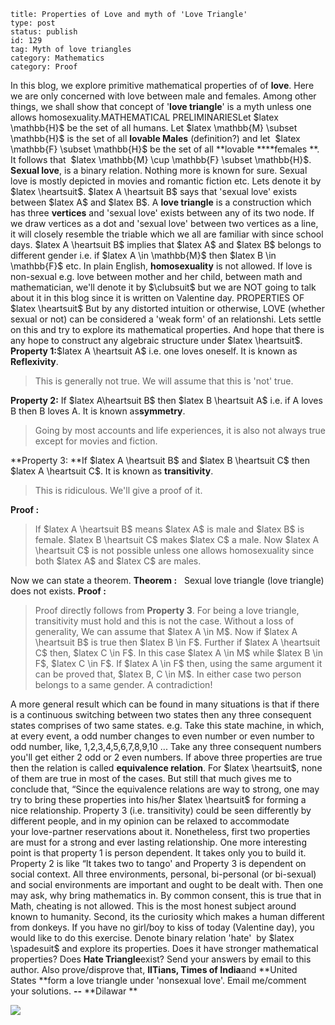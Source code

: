 ~~~~ 
title: Properties of Love and myth of 'Love Triangle'
type: post
status: publish
id: 129
tag: Myth of love triangles
category: Mathematics
category: Proof
~~~~

In this blog, we explore primitive mathematical properties of of
**love**. Here we are only concerned with love between male and females.
Among other things, we shall show that concept of '**love triangle**' is
a myth unless one allows homosexuality.MATHEMATICAL PRELIMINARIESLet
\$latex \\mathbb{H}\$ be the set of all humans. Let \$latex \\mathbb{M}
\\subset \\mathbb{H}\$ is the set of all **lovable Males** (definition?)
and let  \$latex \\mathbb{F} \\subset \\mathbb{H}\$ be the set of all
**lovable ****females **. It follows that  \$latex \\mathbb{M} \\cup
\\mathbb{F} \\subset \\mathbb{H}\$. **Sexual love**, is a binary
relation. Nothing more is known for sure. Sexual love is mostly depicted
in movies and romantic fiction etc. Lets denote it by \$latex
\\heartsuit\$. \$latex A \\heartsuit B\$ says that 'sexual love' exists
between \$latex A\$ and \$latex B\$. A **love triangle** is a
construction which has three **vertices** and 'sexual love' exists
between any of its two node. If we draw vertices as a dot and 'sexual
love' between two vertices as a line, it will closely resemble the
triable which we all are familiar with since school days. \$latex A
\\heartsuit B\$ implies that \$latex A\$ and \$latex B\$ belongs to
different gender i.e. if \$latex A \\in \\mathbb{M}\$ then \$latex B
\\in \\mathbb{F}\$ etc. In plain English, **homosexuality** is not
allowed. If love is non-sexual e.g. love between mother and her
child, between math and mathematician, we'll denote it by \$\\clubsuit\$
but we are NOT going to talk about it in this blog since it is written
on Valentine day. PROPERTIES OF \$latex \\heartsuit\$ But by any
distorted intuition or otherwise, LOVE (whether sexual or not) can be
considered a 'weak form' of an relationshi. Lets settle on this and try
to explore its mathematical properties. And hope that there is any
hope to construct any algebraic structure under \$latex \\heartsuit\$.
**Property 1:**\$latex A \\heartsuit A\$ i.e. one loves oneself. It is
known as **Reflexivity**.

> This is generally not true. We will assume that this is 'not' true.

**Property 2:** If \$latex A\\heartsuit B\$ then \$latex B \\heartsuit
A\$ i.e. if A loves B then B loves A. It is known as**symmetry**.

> Going by most accounts and life experiences, it is also not always
> true except for movies and fiction.

**Property 3: **If \$latex A \\heartsuit B\$ and \$latex B \\heartsuit
C\$ then \$latex A \\heartsuit C\$. It is known as **transitivity**.

> This is ridiculous. We'll give a proof of it.

**Proof :**

> If \$latex A \\heartsuit B\$ means \$latex A\$ is male and \$latex B\$
> is female. \$latex B \\heartsuit C\$ makes \$latex C\$ a male. Now
> \$latex A \\heartsuit C\$ is not possible unless one allows
> homosexuality since both \$latex A\$ and \$latex C\$ are males.

Now we can state a theorem. **Theorem :**   Sexual love triangle (love
triangle) does not exists. **Proof :**

> Proof directly follows from **Property 3**. For being a love triangle,
> transitivity must hold and this is not the case. Without a loss of
> generality, We can assume that \$latex A \\in M\$. Now if \$latex A
> \\heartsuit B\$ is true then \$latex B \\in F\$. Further if \$latex A
> \\heartsuit C\$ then, \$latex C \\in F\$. In this case \$latex A \\in
> M\$ while \$latex B \\in F\$, \$latex C \\in F\$. If \$latex A \\in
> F\$ then, using the same argument it can be proved that, \$latex B, C
> \\in M\$. In either case two person belongs to a same gender. A
> contradiction!

A more general result which can be found in many situations is that if
there is a continuous switching between two states then any three
consequent states comprises of two same states. e.g. Take this state
machine, in which, at every event, a odd number changes to even number
or even number to odd number, like, 1,2,3,4,5,6,7,8,9,10 ... Take any
three consequent numbers you'll get either 2 odd or 2 even numbers. If
above three properties are true then the relation is called
**equivalence relation**. For \$latex \\heartsuit\$, none of them are
true in most of the cases. But still that much gives me to
conclude that, “Since the equivalence relations are way to strong, one
may try to bring these properties into his/her \$latex \\heartsuit\$ for
forming a nice relationship. Property 3 (i.e. transitivity) could be
seen differently by different people, and in my opinion can be relaxed
to accommodate your love-partner reservations about it. Nonetheless,
first two properties are must for a strong and ever lasting
relationship. One more interesting point is that property 1 is person
dependent. It takes only you to build it. Property 2 is like “It takes
two to tango' and Property 3 is dependent on social context. All three
environments, personal, bi-personal (or bi-sexual) and social
environments are important and ought to be dealt with. Then one may ask,
why bring mathematics in. By common consent, this is true that in Math,
cheating is not allowed. This is the most honest subject around known to
humanity. Second, its the curiosity which makes a human different from
donkeys. If you have no girl/boy to kiss of today (Valentine day), you
would like to do this exercise. Denote binary relation 'hate'  by
\$latex \\spadesuit\$ and explore its properties. Does it have
stronger mathematical properties? Does **Hate Triangle**exist? Send your
answers by email to this author. Also prove/disprove that, **IITians,
Times of India**and **United States **form a love triangle under
'nonsexual love'. Email me/comment your solutions. **--** **Dilawar **

![](http://dilawarrajput.files.wordpress.com/2011/02/98e91-3794193585985230867-5917278328039642496.gif)
